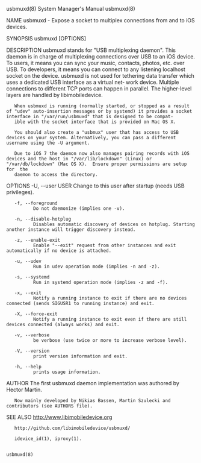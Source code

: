 usbmuxd(8)                                                                                 System Manager's Manual                                                                                 usbmuxd(8)

NAME
       usbmuxd - Expose a socket to multiplex connections from and to iOS devices.

SYNOPSIS
       usbmuxd [OPTIONS]

DESCRIPTION
       usbmuxd  stands for "USB multiplexing daemon". This daemon is in charge of multiplexing connections over USB to an iOS device. To users, it means you can sync your music, contacts, photos, etc. over
       USB. To developers, it means you can connect to any listening localhost socket on the device. usbmuxd is not used for tethering data transfer which uses a dedicated USB interface as a  virtual  net‐
       work device. Multiple connections to different TCP ports can happen in parallel. The higher-level layers are handled by libimobiledevice.

       When usbmuxd is running (normally started, or stopped as a result of "udev" auto-insertion messages or by systemd) it provides a socket interface in "/var/run/usbmuxd" that is designed to be compat‐
       ible with the socket interface that is provided on Mac OS X.

       You should also create a "usbmux" user that has access to USB devices on your system. Alternatively, you can pass a different username using the -U argument.

       Due to iOS 7 the daemon now also manages pairing records with iOS devices and the host in "/var/lib/lockdown" (Linux) or "/var/db/lockdown" (Mac OS X).  Ensure proper permissions are setup  for  the
       daemon to access the directory.

OPTIONS
       -U, --user USER
              Change to this user after startup (needs USB privileges).

       -f, --foreground
              Do not daemonize (implies one -v).

       -n, --disable-hotplug
              Disables automatic discovery of devices on hotplug. Starting another instance will trigger discovery instead.

       -z, --enable-exit
              Enable "--exit" request from other instances and exit automatically if no device is attached.

       -u, --udev
              Run in udev operation mode (implies -n and -z).

       -s, --systemd
              Run in systemd operation mode (implies -z and -f).

       -x, --exit
              Notify a running instance to exit if there are no devices connected (sends SIGUSR1 to running instance) and exit.

       -X, --force-exit
              Notify a running instance to exit even if there are still devices connected (always works) and exit.

       -v, --verbose
              be verbose (use twice or more to increase verbose level).

       -V, --version
              print version information and exit.

       -h, --help
              prints usage information.

AUTHOR
       The first usbmuxd daemon implementation was authored by Hector Martin.

       Now mainly developed by Nikias Bassen, Martin Szulecki and contributors (see AUTHORS file).

SEE ALSO
       http://www.libimobiledevice.org

       http://github.com/libimobiledevice/usbmuxd/

       idevice_id(1), iproxy(1).

                                                                                                                                                                                                   usbmuxd(8)
